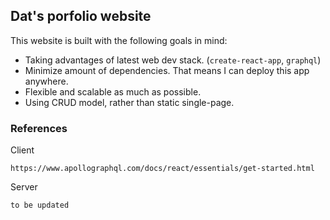 ## Dat's porfolio website
This website is built with the following goals in mind:

* Taking advantages of latest web dev stack. (`create-react-app`, `graphql`)
* Minimize amount of dependencies. That means I can deploy this app anywhere.
* Flexible and scalable as much as possible.
* Using CRUD model, rather than static single-page.


### References

Client
```
https://www.apollographql.com/docs/react/essentials/get-started.html
```

Server 
```
to be updated
```